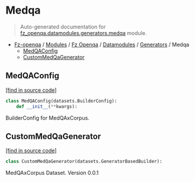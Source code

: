 # Medqa

> Auto-generated documentation for [fz_openqa.datamodules.generators.medqa](blob/master/fz_openqa/datamodules/generators/medqa.py) module.

- [Fz-openqa](../../../README.md#fz-openqa-index) / [Modules](../../../MODULES.md#fz-openqa-modules) / [Fz Openqa](../../index.md#fz-openqa) / [Datamodules](../index.md#datamodules) / [Generators](index.md#generators) / Medqa
    - [MedQAConfig](#medqaconfig)
    - [CustomMedQaGenerator](#medqagenerator)

## MedQAConfig

[[find in source code]](blob/master/fz_openqa/datamodules/generators/medqa.py#L6)

```python
class MedQAConfig(datasets.BuilderConfig):
    def __init__(**kwargs):
```

BuilderConfig for MedQAxCorpus.

## CustomMedQaGenerator

[[find in source code]](blob/master/fz_openqa/datamodules/generators/medqa.py#L27)

```python
class CustomMedQaGenerator(datasets.GeneratorBasedBuilder):
```

MedQAxCorpus Dataset. Version 0.0.1
